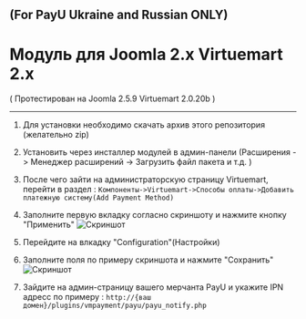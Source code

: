 (For PayU Ukraine and Russian ONLY)
-------

Модуль для Joomla 2.x Virtuemart 2.x 
==========
( Протестирован на Joomla 2.5.9 Virtuemart 2.0.20b )

-------

1. Для установки необходимо скачать архив этого репозитория (желательно zip)

2. Установить через инсталлер модулей в админ-панели (Расширения -> Менеджер расширений -> Загрузить файл пакета и т.д. )

3. После чего зайти на администраторскую страницу Virtuemart, перейти в раздел : 
`Компоненты->Virtuemart->Способы оплаты->Добавить платежную систему(Add Payment Method)`

4. Заполните первую вкладку согласно скриншоту и нажмите кнопку "Применить"
![Скриншот][1]

5. Перейдите на влкадку "Configuration"(Настройки)
6. Заполните поля по примеру скриншота и нажмите "Сохранить"
![Скриншот][2]

7. Зайдите на админ-страницу вашего мерчанта PayU и укажите IPN адресс по примеру :
`http://{ваш домен}/plugins/vmpayment/payu/payu_notify.php`


[1]: https://raw.github.com/PayUUA/Joomla-2-Virtuemart/master/settings.png
[2]: https://raw.github.com/PayUUA/Joomla-2-Virtuemart/master/createPayment.png
